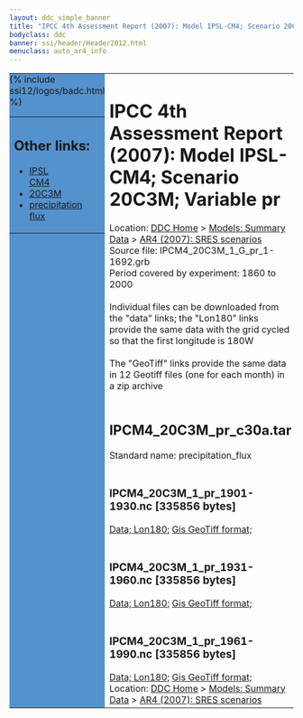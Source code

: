 ```yaml
---
layout: ddc_simple_banner
title: "IPCC 4th Assessment Report (2007): Model IPSL-CM4; Scenario 20C3M; Variable pr"
bodyclass: ddc
banner: ssi/header/Header2012.html
menuclass: auto_ar4_info
---
```



<table width="100%" border="0" cellspacing="0" cellpadding="0" style="border-collapse: collapse;">
<tr style="margin:0;padding:0;border:0;">
<td style="margin:0;padding:0;border:0;height:1pt;width:150pt;background:#5492CD;" valign="top" >

<div id="lh-col2" class="auto_ar4_info">
<table class="menumain" bgcolor="#5492CD" cellspacing="0" width="100%" border="0">
<tr><td>
<h2> Other links:</h2>
<ul>
<li><a href="/auto/ar4/model-IPSL-CM4.html">IPSL<br/>CM4</a></li>
<li><a href="/auto/ar4/scenario-20C3M.html">20C3M</a></li>
<li><a href="/auto/ar4/var-precipitation_flux.html">precipitation flux</a></li>
</ul>
</td></tr>
{% include ssi12/logos/badc.html %}
</table>
</div>
</td>
<td><h1>IPCC 4th Assessment Report (2007): Model IPSL-CM4; Scenario 20C3M; Variable pr</h1>

<!-- Breadcrumb1 -->
<div id="breadcrumb1" align="left">
Location: <a href="/index.html">DDC Home</a> > <a href="/sim/gcm_clim/">Models: Summary Data</a>
> <a href="/sim/gcm_clim/SRES_AR4/index.html">AR4 (2007): SRES scenarios</a>
</div>
<!-- End of Breadcrumb1 -->Source file: IPCM4_20C3M_1_G_pr_1-1692.grb
<br/>
Period covered by experiment: 1860 to 2000<br/>
<br/>Individual files can be downloaded from the "data" links; the "Lon180" links provide the same data
         with the grid cycled so that the first longitude is 180W<br/>
<br/>The "GeoTiff" links provide the same data in 12 Geotiff files (one for each month)
          in a zip archive<br/>
<br/><h2>IPCM4_20C3M_pr_c30a.tar</h2>
Standard name: precipitation_flux<br>
<br/><h3>IPCM4_20C3M_1_pr_1901-1930.nc [335856 bytes]</h3>
<a href="/cgi-bin/downl/ar4_nc/pr/IPCM4_20C3M_1_pr_1901-1930.nc">Data; </a><a href="/cgi-bin/downl/ar4_nc/pr/IPCM4_20C3M_1_pr_1901-1930.cyto180.nc"> Lon180</a>; <a href="/cgi-bin/downl/ar4_tif/pr/IPCM4_20C3M_1_pr_1901-1930.zip">Gis GeoTiff format; </a><br/>
<br/><h3>IPCM4_20C3M_1_pr_1931-1960.nc [335856 bytes]</h3>
<a href="/cgi-bin/downl/ar4_nc/pr/IPCM4_20C3M_1_pr_1931-1960.nc">Data; </a><a href="/cgi-bin/downl/ar4_nc/pr/IPCM4_20C3M_1_pr_1931-1960.cyto180.nc"> Lon180</a>; <a href="/cgi-bin/downl/ar4_tif/pr/IPCM4_20C3M_1_pr_1931-1960.zip">Gis GeoTiff format; </a><br/>
<br/><h3>IPCM4_20C3M_1_pr_1961-1990.nc [335856 bytes]</h3>
<a href="/cgi-bin/downl/ar4_nc/pr/IPCM4_20C3M_1_pr_1961-1990.nc">Data; </a><a href="/cgi-bin/downl/ar4_nc/pr/IPCM4_20C3M_1_pr_1961-1990.cyto180.nc"> Lon180</a>; <a href="/cgi-bin/downl/ar4_tif/pr/IPCM4_20C3M_1_pr_1961-1990.zip">Gis GeoTiff format; </a><br/>
<!-- Breadcrumb2 -->
<div id="breadcrumb2" align="left">
Location: <a href="/index.html">DDC Home</a> > <a href="/sim/gcm_clim/">Models: Summary Data</a>
> <a href="/sim/gcm_clim/SRES_AR4/index.html">AR4 (2007): SRES scenarios</a>
</div>
<!-- End of Breadcrumb2 --></td></tr></table>
